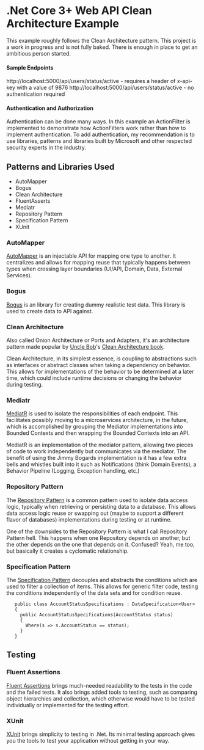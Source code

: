 ﻿# .Net Core 3+ Web API Clean Architecture Example

This example roughly follows the Clean Architecture pattern. This project is a work in progress and is not fully baked. There is enough in place to get an ambitious person started.



#### Sample Endpoints 

http://localhost:5000/api/users/status/active - requires a header of x-api-key with a value of 9876
http://localhost:5000/api/users/status/active - no authentication required



#### Authentication and Authorization

Authentication can be done many ways. In this example an ActionFilter is implemented to demonstrate how ActionFilters work rather than how to implement authentication.  To add authentication, my recommendation is to use libraries, patterns and libraries built by Microsoft and other respected security experts in the industry.



 ## Patterns and Libraries Used

 - AutoMapper
 - Bogus
 - Clean Architecture
 - FluentAsserts
 - Mediatr
 - Repository Pattern
 - Specification Pattern
 - XUnit

 ### AutoMapper

 [AutoMapper](https://automapper.org/) is an injectable API for mapping one type to another. It centralizes and allows for mapping reuse that typically happens between types when crossing layer boundaries (UI/API, Domain, Data, External Services).



### Bogus

[Bogus](https://github.com/bchavez/Bogus) is an library for creating dummy realistic test data. This library is used to create data to API against.

 ### Clean Architecture

 Also called Onion Architecture or Ports and Adapters, it's an architecture pattern made popular by [Uncle Bob](http://cleancoder.com)'s [Clean Architecture book](https://www.amazon.com/dp/0134494164).

 Clean Architecture, in its simplest essence, is coupling to abstractions such as interfaces or abstract classes when taking a dependency on behavior. This allows for implementations of the behavior to be determined at a later time, which could include runtime decisions or changing the behavior during testing.

 ### Mediatr

 [MediatR](https://github.com/jbogard/MediatR) is used to isolate the responsibilities of each endpoint. This facilitates possibly moving to a microservices architecture, in the future, which is accomplished by grouping the Mediator implementations into Bounded Contexts and then wrapping the Bounded Contexts into an API.

 MediatR is an implementation of the mediator pattern, allowing two pieces of code to work independently but communicates via the mediator. The benefit of using the Jimmy Bogards implementation is it has a few extra bells and whistles built into it such as Notifications (think Domain Events), a Behavior Pipeline (Logging, Exception handling, etc.)


 ### Repository Pattern
 The [Repository Pattern](https://deviq.com/repository-pattern/) is a common pattern used to isolate data access logic, typically when retrieving or persisting data to a database. This allows data access logic reuse or swapping out (maybe to support a different flavor of databases) implementations during testing or at runtime.

 One of the downsides to the Repository Pattern is what I call Repository Pattern hell. This happens when one Repository depends on another, but the other depends on the one that depends on it. Confused? Yeah, me too, but basically it creates a cyclomatic relationship.

 ### Specification Pattern

 The [Specification Pattern](https://deviq.com/specification-pattern/) decouples and abstracts the conditions which are used to filter a collection of items. This allows for generic filter code, testing the conditions independently of the data sets and for condition reuse.

```
   public class AccountStatusSpecifications : DataSpecification<User>
   {
     public AccountStatusSpecifications(AccountStatus status)
     {
       Where(s => s.AccountStatus == status);
     }
   }
```

 

 ## Testing

 ### Fluent Assertions

 [Fluent Assertions](https://fluentassertions.com/) brings much-needed readability to the tests in the code and the failed tests. It also brings added tools to testing, such as comparing object hierarchies and collection, which otherwise would have to be tested individually or implemented for the testing effort.



 ### XUnit

 [XUnit](https://xunit.net/) brings simplicity to testing in .Net. Its minimal testing approach gives you the tools to test your application without getting in your way.